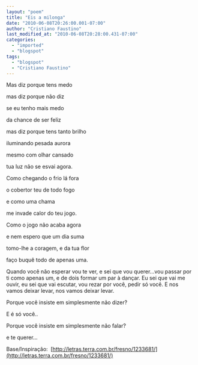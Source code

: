 ```yaml
---
layout: "poem"
title: "Eis a milonga"
date: "2010-06-08T20:26:00.001-07:00"
author: "Cristiano Faustino"
last_modified_at: "2010-06-08T20:28:00.431-07:00"
categories:
  - "imported"
  - "blogspot"
tags:
  - "blogspot"
  - "Cristiano Faustino"
---
```


Mas diz porque tens medo

mas diz porque não diz

se eu tenho mais medo

da chance de ser feliz

mas diz porque tens tanto brilho

iluminando pesada aurora

mesmo com olhar cansado

tua luz não se esvai agora.

Como chegando o frio lá fora

o cobertor teu de todo fogo

e como uma chama

me invade calor do teu jogo.

Como o jogo não acaba agora

e nem espero que um dia suma

tomo-lhe a coragem, e da tua flor

faço buquê todo de apenas uma.

Quando você não esperar vou te ver, e sei que vou querer...vou passar por ti como apenas um, e de dois formar um par à dançar. Eu sei que vai me ouvir, eu sei que vai escutar, vou rezar por você, pedir só você. E nos vamos deixar levar, nos vamos deixar levar.

Porque você insiste em simplesmente não dizer?

E é só você..

Porque você insiste em simplesmente não falar?

e te querer... 

Base/Inspiração:  [http://letras.terra.com.br/fresno/1233681/](http://letras.terra.com.br/fresno/1233681/)